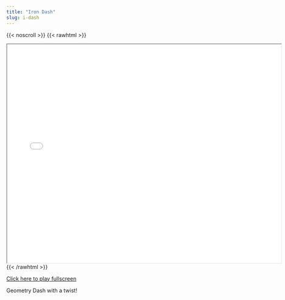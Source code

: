 ```yaml
---
title: "Iron Dash"
slug: i-dash
---
```


{{< noscroll >}}
{{< rawhtml >}}
<iframe width="720" height="576" name="iframe" src="/cjs-garchive/i-dash/index.html"></iframe>
{{< /rawhtml >}}

[Click here to play fullscreen](/cjs-garchive/i-dash)

Geometry Dash with a twist!
